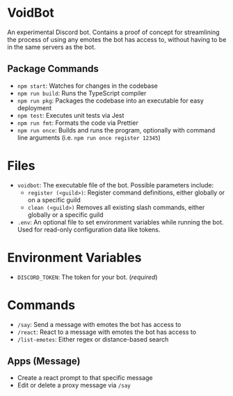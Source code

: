 # VoidBot

An experimental Discord bot. Contains a proof of concept for streamlining the process of using any emotes the bot has access to, without having to be in the same servers as the bot.

## Package Commands

- `npm start`: Watches for changes in the codebase
- `npm run build`: Runs the TypeScript compiler
- `npm run pkg`: Packages the codebase into an executable for easy deployment
- `npm test`: Executes unit tests via Jest
- `npm run fmt`: Formats the code via Prettier
- `npm run once`: Builds and runs the program, optionally with command line arguments (i.e. `npm run once register 12345`)

# Files

- `voidbot`: The executable file of the bot. Possible parameters include:
	- `register (<guild>)`: Register command definitions, either globally or on a specific guild
	- `clean (<guild>)` Removes all existing slash commands, either globally or a specific guild
- `.env`: An optional file to set environment variables while running the bot. Used for read-only configuration data like tokens.

# Environment Variables

- `DISCORD_TOKEN`: The token for your bot. (_required_)

# Commands

- `/say`: Send a message with emotes the bot has access to
- `/react`: React to a message with emotes the bot has access to
- `/list-emotes`: Either regex or distance-based search

## Apps (Message)

- Create a react prompt to that specific message
- Edit or delete a proxy message via `/say`
